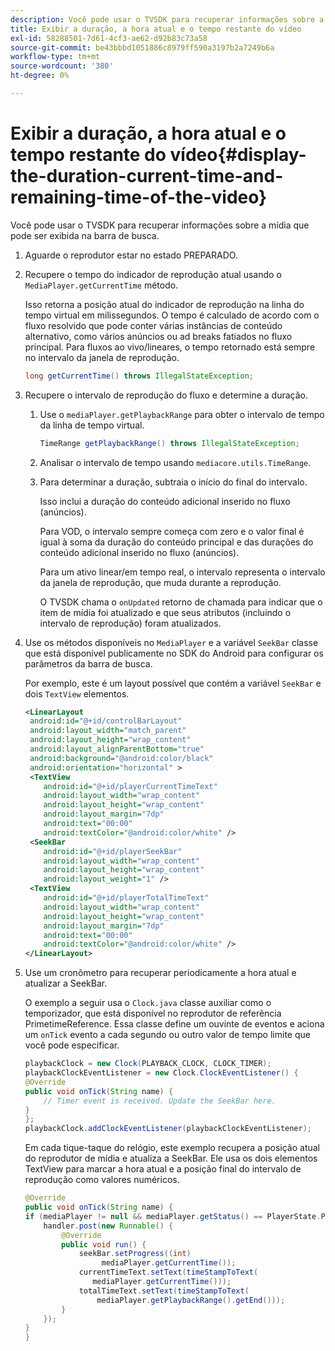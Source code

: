 ```yaml
---
description: Você pode usar o TVSDK para recuperar informações sobre a mídia que pode ser exibida na barra de busca.
title: Exibir a duração, a hora atual e o tempo restante do vídeo
exl-id: 58288501-7d61-4cf3-ae62-d92b83c73a58
source-git-commit: be43bbbd1051886c8979ff590a3197b2a7249b6a
workflow-type: tm+mt
source-wordcount: '380'
ht-degree: 0%

---
```


# Exibir a duração, a hora atual e o tempo restante do vídeo{#display-the-duration-current-time-and-remaining-time-of-the-video}

Você pode usar o TVSDK para recuperar informações sobre a mídia que pode ser exibida na barra de busca.

1. Aguarde o reprodutor estar no estado PREPARADO.
1. Recupere o tempo do indicador de reprodução atual usando o `MediaPlayer.getCurrentTime` método.

   Isso retorna a posição atual do indicador de reprodução na linha do tempo virtual em milissegundos. O tempo é calculado de acordo com o fluxo resolvido que pode conter várias instâncias de conteúdo alternativo, como vários anúncios ou ad breaks fatiados no fluxo principal. Para fluxos ao vivo/lineares, o tempo retornado está sempre no intervalo da janela de reprodução.

   ```java
   long getCurrentTime() throws IllegalStateException;
   ```

1. Recupere o intervalo de reprodução do fluxo e determine a duração.
   1. Use o `mediaPlayer.getPlaybackRange` para obter o intervalo de tempo da linha de tempo virtual.

      ```java
      TimeRange getPlaybackRange() throws IllegalStateException;
      ```

   1. Analisar o intervalo de tempo usando `mediacore.utils.TimeRange`.
   1. Para determinar a duração, subtraia o início do final do intervalo.

      Isso inclui a duração do conteúdo adicional inserido no fluxo (anúncios).

      Para VOD, o intervalo sempre começa com zero e o valor final é igual à soma da duração do conteúdo principal e das durações do conteúdo adicional inserido no fluxo (anúncios).

      Para um ativo linear/em tempo real, o intervalo representa o intervalo da janela de reprodução, que muda durante a reprodução.

      O TVSDK chama o `onUpdated` retorno de chamada para indicar que o item de mídia foi atualizado e que seus atributos (incluindo o intervalo de reprodução) foram atualizados.

1. Use os métodos disponíveis no `MediaPlayer` e a variável `SeekBar` classe que está disponível publicamente no SDK do Android para configurar os parâmetros da barra de busca.

   Por exemplo, este é um layout possível que contém a variável `SeekBar` e dois `TextView` elementos.

   ```xml
   <LinearLayout 
    android:id="@+id/controlBarLayout" 
    android:layout_width="match_parent" 
    android:layout_height="wrap_content" 
    android:layout_alignParentBottom="true" 
    android:background="@android:color/black" 
    android:orientation="horizontal" > 
    <TextView 
       android:id="@+id/playerCurrentTimeText" 
       android:layout_width="wrap_content" 
       android:layout_height="wrap_content" 
       android:layout_margin="7dp" 
       android:text="00:00" 
       android:textColor="@android:color/white" /> 
    <SeekBar 
       android:id="@+id/playerSeekBar" 
       android:layout_width="wrap_content" 
       android:layout_height="wrap_content" 
       android:layout_weight="1" /> 
    <TextView 
       android:id="@+id/playerTotalTimeText" 
       android:layout_width="wrap_content" 
       android:layout_height="wrap_content" 
       android:layout_margin="7dp" 
       android:text="00:00" 
       android:textColor="@android:color/white" /> 
   </LinearLayout>
   ```

1. Use um cronômetro para recuperar periodicamente a hora atual e atualizar a SeekBar.

   O exemplo a seguir usa o `Clock.java` classe auxiliar como o temporizador, que está disponível no reprodutor de referência PrimetimeReference. Essa classe define um ouvinte de eventos e aciona um `onTick` evento a cada segundo ou outro valor de tempo limite que você pode especificar.

   ```java
   playbackClock = new Clock(PLAYBACK_CLOCK, CLOCK_TIMER); 
   playbackClockEventListener = new Clock.ClockEventListener() { 
   @Override 
   public void onTick(String name) { 
       // Timer event is received. Update the SeekBar here. 
   } 
   }; 
   playbackClock.addClockEventListener(playbackClockEventListener);
   ```

   Em cada tique-taque do relógio, este exemplo recupera a posição atual do reprodutor de mídia e atualiza a SeekBar. Ele usa os dois elementos TextView para marcar a hora atual e a posição final do intervalo de reprodução como valores numéricos.

   ```java
   @Override 
   public void onTick(String name) { 
   if (mediaPlayer != null && mediaPlayer.getStatus() == PlayerState.PLAYING) { 
       handler.post(new Runnable() { 
           @Override 
           public void run() { 
               seekBar.setProgress((int)  
                    mediaPlayer.getCurrentTime()); 
               currentTimeText.setText(timeStampToText( 
                  mediaPlayer.getCurrentTime())); 
               totalTimeText.setText(timeStampToText( 
                   mediaPlayer.getPlaybackRange().getEnd())); 
           } 
       }); 
   } 
   }
   ```
